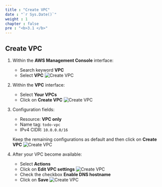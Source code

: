 ```yaml
---
title : "Create VPC"
date : "`r Sys.Date()`"
weight : 1
chapter : false
pre : "<b>3.1 </b>"
---
```

## Create VPC
1. Within the **AWS Management Console** interface:
    - Search keyword **VPC**
    - Select **VPC**
    ![Create VPC](../../../images/3-networking-security/vpc_create_vpc_1.png)
2. Within the **VPC** interface:
    - Select **Your VPCs**
    - Click on **Create VPC**
    ![Create VPC](../../../images/3-networking-security/vpc_create_vpc_2.png)
3. Configuration fields:
    - Resource: **VPC only**
    - Name tag: `todo-vpc`
    - IPv4 CIDR: `10.0.0.0/16`

    Keep the remaining configurations as default and then click on **Create VPC**
    ![Create VPC](../../../images/3-networking-security/vpc_create_vpc_3.png)
4. After your VPC become available:
    - Select **Actions**
    - Click on **Edit VPC settings**
    ![Create VPC](../../../images/3-networking-security/vpc_create_vpc_4.png)
    - Check the checkbox **Enable DNS hostname**
    - Click on **Save**
    ![Create VPC](../../../images/3-networking-security/vpc_create_vpc_5.png)